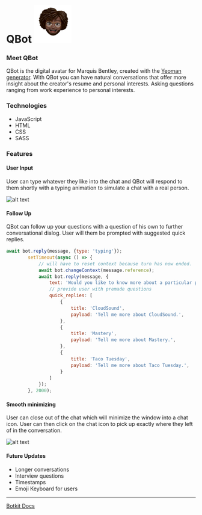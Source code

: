 # QBot <img src="https://github.com/codedbyq/qbot/blob/master/public/avatars/4bcbc8578c6058ed195a3566639ebb74-sticker.png" alt="avatar" title="QBot" width="100" height="100" />

### Meet QBot 
QBot is the digital avatar for Marquis Bentley, created with the [Yeoman generator](https://github.com/howdyai/botkit/tree/master/packages/generator-botkit#readme).
With QBot you can have natural conversations that offer more insight about the creator's resume and personal interests. Asking questions ranging from work experience to personal interests.

### Technologies
* JavaScript
* HTML
* CSS
* SASS

### Features
#### User Input
User can type whatever they like into the chat and QBot will respond to them shortly with a typing animation to simulate a chat with a real person.

![alt text][name]

#### Follow Up 
QBot can follow up your questions with a question of his own to further conversational dialog. User will them be prompted with suggested quick replies.
```javascript
await bot.reply(message, {type: 'typing'});
        setTimeout(async () => {
            // will have to reset context because turn has now ended.
            await bot.changeContext(message.reference);
            await bot.reply(message, {
                text: 'Would you like to know more about a particular project?',
                // provide user with premade questions
                quick_replies: [
                    {
                        title: 'CloudSound',
                        payload: 'Tell me more about CloudSound.',
                    },
                    {
                        title: 'Mastery',
                        payload: 'Tell me more about Mastery.',
                    },
                    {
                        title: 'Taco Tuesday',
                        payload: 'Tell me more about Taco Tuesday.',
                    }
                ]
            });
        }, 2000);
```

#### Smooth minimizing
User can close out of the chat which will minimize the window into a chat icon. User can then click on the chat icon to pick up exactly where they left of in the conversation.

![alt text][closechat]

#### Future Updates
* Longer conversations
* Interview questions
* Timestamps
* Emoji Keyboard for users

---
[Botkit Docs](https://botkit.ai/docs/v4)

[closechat]: https://marquis-assets.s3-us-west-1.amazonaws.com/portfolio/closechat.gif "Close chat gif"
[name]: https://marquis-assets.s3-us-west-1.amazonaws.com/portfolio/name.gif "Whats your name"
